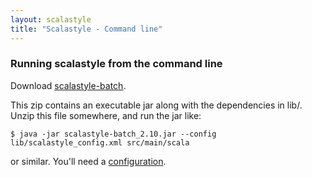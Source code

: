 ```yaml
---
layout: scalastyle
title: "Scalastyle - Command line"
---
```


### Running scalastyle from the command line

Download [scalastyle-batch](https://oss.sonatype.org/content/repositories/releases/org/scalastyle/scalastyle-batch_2.10/0.4.0/scalastyle-batch_2.10-0.4.0-distribution.zip).

This zip contains an executable jar along with the dependencies in lib/. Unzip this file somewhere, and run the jar like:

    $ java -jar scalastyle-batch_2.10.jar --config lib/scalastyle_config.xml src/main/scala

or similar. You'll need a [configuration](configuration.html).

